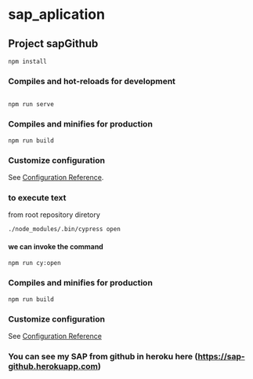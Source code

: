 # sap_aplication 

## Project sapGithub
```
npm install
```

### Compiles and hot-reloads for development
```

npm run serve
```

### Compiles and minifies for production
```
npm run build
```

### Customize configuration
See [Configuration Reference](https://cli.vuejs.org/config/).

### to execute text 
from root repository diretory
```
./node_modules/.bin/cypress open

```
#### we can invoke the command
````
npm run cy:open
````
### Compiles and minifies for production
```
npm run build
```
### Customize configuration
See [Configuration Reference](https://docs.cypress.io/guides/)

### You can see my SAP from github in heroku here (https://sap-github.herokuapp.com)


